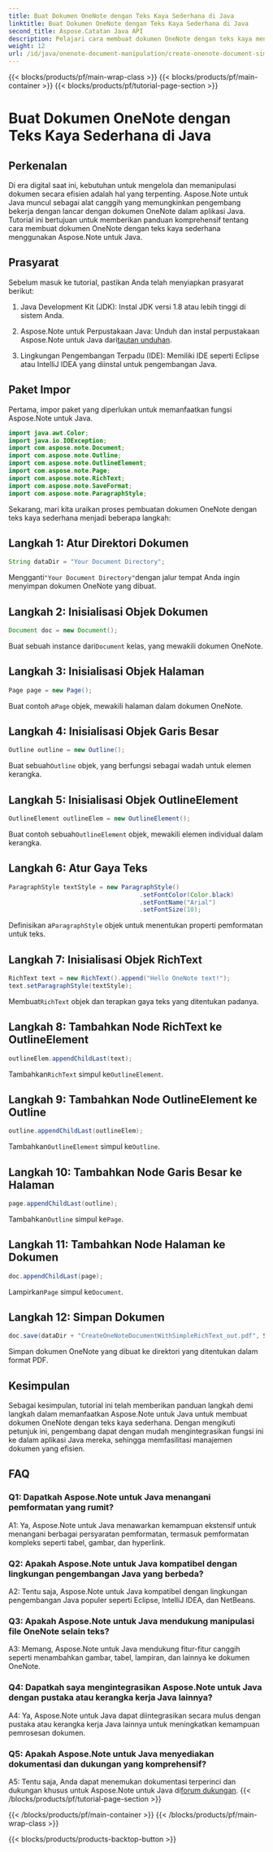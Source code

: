 ```yaml
---
title: Buat Dokumen OneNote dengan Teks Kaya Sederhana di Java
linktitle: Buat Dokumen OneNote dengan Teks Kaya Sederhana di Java
second_title: Aspose.Catatan Java API
description: Pelajari cara membuat dokumen OneNote dengan teks kaya menggunakan Aspose.Note Java. Integrasikan fungsi ini ke dalam aplikasi Java Anda untuk pengelolaan dokumen yang efisien.
weight: 12
url: /id/java/onenote-document-manipulation/create-onenote-document-simple-rich-text/
---
```


{{< blocks/products/pf/main-wrap-class >}}
{{< blocks/products/pf/main-container >}}
{{< blocks/products/pf/tutorial-page-section >}}

# Buat Dokumen OneNote dengan Teks Kaya Sederhana di Java

## Perkenalan

Di era digital saat ini, kebutuhan untuk mengelola dan memanipulasi dokumen secara efisien adalah hal yang terpenting. Aspose.Note untuk Java muncul sebagai alat canggih yang memungkinkan pengembang bekerja dengan lancar dengan dokumen OneNote dalam aplikasi Java. Tutorial ini bertujuan untuk memberikan panduan komprehensif tentang cara membuat dokumen OneNote dengan teks kaya sederhana menggunakan Aspose.Note untuk Java.

## Prasyarat

Sebelum masuk ke tutorial, pastikan Anda telah menyiapkan prasyarat berikut:

1. Java Development Kit (JDK): Instal JDK versi 1.8 atau lebih tinggi di sistem Anda.
   
2.  Aspose.Note untuk Perpustakaan Java: Unduh dan instal perpustakaan Aspose.Note untuk Java dari[tautan unduhan](https://releases.aspose.com/note/java/).
   
3. Lingkungan Pengembangan Terpadu (IDE): Memiliki IDE seperti Eclipse atau IntelliJ IDEA yang diinstal untuk pengembangan Java.

## Paket Impor

Pertama, impor paket yang diperlukan untuk memanfaatkan fungsi Aspose.Note untuk Java.

```java
import java.awt.Color;
import java.io.IOException;
import com.aspose.note.Document;
import com.aspose.note.Outline;
import com.aspose.note.OutlineElement;
import com.aspose.note.Page;
import com.aspose.note.RichText;
import com.aspose.note.SaveFormat;
import com.aspose.note.ParagraphStyle;
```

Sekarang, mari kita uraikan proses pembuatan dokumen OneNote dengan teks kaya sederhana menjadi beberapa langkah:

## Langkah 1: Atur Direktori Dokumen

```java
String dataDir = "Your Document Directory";
```

 Mengganti`"Your Document Directory"`dengan jalur tempat Anda ingin menyimpan dokumen OneNote yang dibuat.

## Langkah 2: Inisialisasi Objek Dokumen

```java
Document doc = new Document();
```

 Buat sebuah instance dari`Document` kelas, yang mewakili dokumen OneNote.

## Langkah 3: Inisialisasi Objek Halaman

```java
Page page = new Page();
```

 Buat contoh a`Page` objek, mewakili halaman dalam dokumen OneNote.

## Langkah 4: Inisialisasi Objek Garis Besar

```java
Outline outline = new Outline();
```

 Buat sebuah`Outline` objek, yang berfungsi sebagai wadah untuk elemen kerangka.

## Langkah 5: Inisialisasi Objek OutlineElement

```java
OutlineElement outlineElem = new OutlineElement();
```

 Buat contoh sebuah`OutlineElement` objek, mewakili elemen individual dalam kerangka.

## Langkah 6: Atur Gaya Teks

```java
ParagraphStyle textStyle = new ParagraphStyle()
                                    .setFontColor(Color.black)
                                    .setFontName("Arial")
                                    .setFontSize(10);
```

 Definisikan a`ParagraphStyle` objek untuk menentukan properti pemformatan untuk teks.

## Langkah 7: Inisialisasi Objek RichText

```java
RichText text = new RichText().append("Hello OneNote text!");
text.setParagraphStyle(textStyle);
```

 Membuat`RichText` objek dan terapkan gaya teks yang ditentukan padanya.

## Langkah 8: Tambahkan Node RichText ke OutlineElement

```java
outlineElem.appendChildLast(text);
```

 Tambahkan`RichText` simpul ke`OutlineElement`.

## Langkah 9: Tambahkan Node OutlineElement ke Outline

```java
outline.appendChildLast(outlineElem);
```

 Tambahkan`OutlineElement` simpul ke`Outline`.

## Langkah 10: Tambahkan Node Garis Besar ke Halaman

```java
page.appendChildLast(outline);
```

 Tambahkan`Outline` simpul ke`Page`.

## Langkah 11: Tambahkan Node Halaman ke Dokumen

```java
doc.appendChildLast(page);
```

 Lampirkan`Page` simpul ke`Document`.

## Langkah 12: Simpan Dokumen

```java
doc.save(dataDir + "CreateOneNoteDocumentWithSimpleRichText_out.pdf", SaveFormat.Pdf);
```

Simpan dokumen OneNote yang dibuat ke direktori yang ditentukan dalam format PDF.

## Kesimpulan

Sebagai kesimpulan, tutorial ini telah memberikan panduan langkah demi langkah dalam memanfaatkan Aspose.Note untuk Java untuk membuat dokumen OneNote dengan teks kaya sederhana. Dengan mengikuti petunjuk ini, pengembang dapat dengan mudah mengintegrasikan fungsi ini ke dalam aplikasi Java mereka, sehingga memfasilitasi manajemen dokumen yang efisien.

## FAQ

### Q1: Dapatkah Aspose.Note untuk Java menangani pemformatan yang rumit?

A1: Ya, Aspose.Note untuk Java menawarkan kemampuan ekstensif untuk menangani berbagai persyaratan pemformatan, termasuk pemformatan kompleks seperti tabel, gambar, dan hyperlink.

### Q2: Apakah Aspose.Note untuk Java kompatibel dengan lingkungan pengembangan Java yang berbeda?

A2: Tentu saja, Aspose.Note untuk Java kompatibel dengan lingkungan pengembangan Java populer seperti Eclipse, IntelliJ IDEA, dan NetBeans.

### Q3: Apakah Aspose.Note untuk Java mendukung manipulasi file OneNote selain teks?

A3: Memang, Aspose.Note untuk Java mendukung fitur-fitur canggih seperti menambahkan gambar, tabel, lampiran, dan lainnya ke dokumen OneNote.

### Q4: Dapatkah saya mengintegrasikan Aspose.Note untuk Java dengan pustaka atau kerangka kerja Java lainnya?

A4: Ya, Aspose.Note untuk Java dapat diintegrasikan secara mulus dengan pustaka atau kerangka kerja Java lainnya untuk meningkatkan kemampuan pemrosesan dokumen.

### Q5: Apakah Aspose.Note untuk Java menyediakan dokumentasi dan dukungan yang komprehensif?

 A5: Tentu saja, Anda dapat menemukan dokumentasi terperinci dan dukungan khusus untuk Aspose.Note untuk Java di[forum dukungan](https://forum.aspose.com/c/note/28).
{{< /blocks/products/pf/tutorial-page-section >}}

{{< /blocks/products/pf/main-container >}}
{{< /blocks/products/pf/main-wrap-class >}}

{{< blocks/products/products-backtop-button >}}
